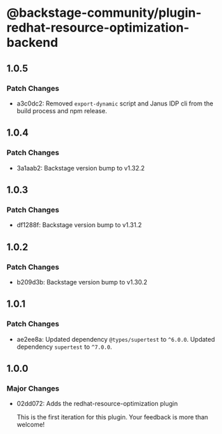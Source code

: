 # @backstage-community/plugin-redhat-resource-optimization-backend

## 1.0.5

### Patch Changes

- a3c0dc2: Removed `export-dynamic` script and Janus IDP cli from the build process and npm release.

## 1.0.4

### Patch Changes

- 3a1aab2: Backstage version bump to v1.32.2

## 1.0.3

### Patch Changes

- df1288f: Backstage version bump to v1.31.2

## 1.0.2

### Patch Changes

- b209d3b: Backstage version bump to v1.30.2

## 1.0.1

### Patch Changes

- ae2ee8a: Updated dependency `@types/supertest` to `^6.0.0`.
  Updated dependency `supertest` to `^7.0.0`.

## 1.0.0

### Major Changes

- 02dd072: Adds the redhat-resource-optimization plugin

  This is the first iteration for this plugin. Your feedback is more than welcome!
